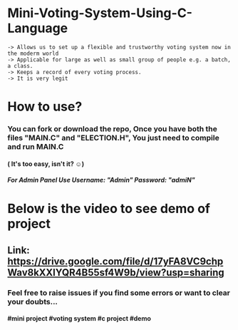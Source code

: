 # Mini-Voting-System-Using-C-Language

    -> Allows us to set up a flexible and trustworthy voting system now in the moderm world
    -> Applicable for large as well as small group of people e.g. a batch, a class.
    -> Keeps a record of every voting process.
    -> It is very legit
    

# How to use?
### You can fork or download the repo, Once you have both the files "MAIN.C" and "ELECTION.H", You just need to compile and run MAIN.C
#### ( It's too easy, isn't it? ☺)
##### For Admin Panel Use Username: "Admin" Password: "admiN"

# Below is the video to see demo of project
## Link: https://drive.google.com/file/d/17yFA8VC9chpWav8kXXIYQR4B55sf4W9b/view?usp=sharing

### Feel free to raise issues if you find some errors or want to clear your doubts...

#### #mini project #voting system #c project #demo
